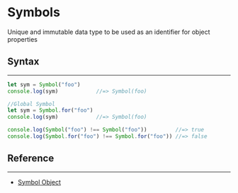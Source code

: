# Symbols

Unique and immutable data type to be used as an identifier for object properties

## Syntax
---

```js
let sym = Symbol("foo")
console.log(sym)            //=> Symbol(foo)

//Global Symbol
let sym = Symbol.for("foo")
console.log(sym)            //=> Symbol(foo)

console.log(Symbol("foo") !== Symbol("foo"))         //=> true
console.log(Symbol.for("foo") !== Symbol.for("foo")) //=> false
```

## Reference
---

* [Symbol Object](https://developer.mozilla.org/en-US/docs/Web/JavaScript/Reference/Global_Objects/Symbol)